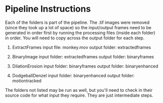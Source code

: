 
# Pipeline Instructions

Each of the folders is part of the pipeline. The .tif images were removed (since they took up a lot of space) so the input/output frames need to be generated in order first by running the processing files (inside each folder) in order. You will need to copy across the output folder for each step.

1. ExtractFrames
input file: monkey.mov
output folder: extractedframes

2. BinaryImage
input folder: extractedframes
output folder: binaryframes

3. DilationErosion
input folder: binaryframes
output folder: binaryenhanced

4. DodgeballDenzel
input folder: binaryenhanced
output folder: motiontracked


The folders not listed may be run as well, but you'll need to check in their source code for what input they require. They are just intermediate steps.